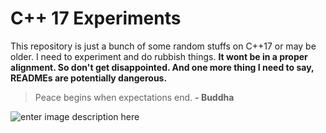 # C++ 17 Experiments
This repository is just a bunch of some random stuffs on C++17 or may be older. I need to experiment and do rubbish things. 
**It wont be in a proper alignment. So don't get disappointed. And one more thing I need to say, READMEs are potentially dangerous.**
> Peace begins when expectations end. **- Buddha**

![enter image description here](https://cdn.pixabay.com/photo/2013/10/22/19/54/buddha-199462_640.jpg)
